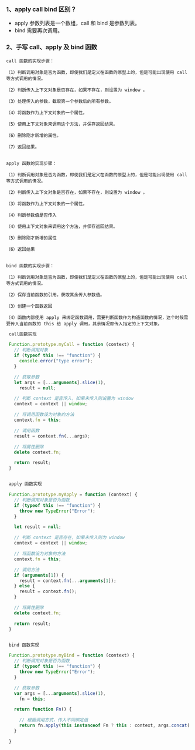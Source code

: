 ### 1、apply call bind 区别？

- apply 参数列表是一个数组，call 和 bind 是参数列表。
- bind 需要再次调用。

### 2、手写 call、apply 及 bind 函数
    call 函数的实现步骤：

    （1）判断调用对象是否为函数，即使我们是定义在函数的原型上的，但是可能出现使用 call 等方式调用的情况。

    （2）判断传入上下文对象是否存在，如果不存在，则设置为 window 。

    （3）处理传入的参数，截取第一个参数后的所有参数。

    （4）将函数作为上下文对象的一个属性。

    （5）使用上下文对象来调用这个方法，并保存返回结果。

    （6）删除刚才新增的属性。

    （7）返回结果。


    apply 函数的实现步骤：

    （1）判断调用对象是否为函数，即使我们是定义在函数的原型上的，但是可能出现使用 call 等方式调用的情况。

    （2）判断传入上下文对象是否存在，如果不存在，则设置为 window 。

    （3）将函数作为上下文对象的一个属性。

    （4）判断参数值是否传入

    （4）使用上下文对象来调用这个方法，并保存返回结果。

    （5）删除刚才新增的属性

    （6）返回结果


    bind 函数的实现步骤：

    （1）判断调用对象是否为函数，即使我们是定义在函数的原型上的，但是可能出现使用 call 等方式调用的情况。

    （2）保存当前函数的引用，获取其余传入参数值。

    （3）创建一个函数返回

    （4）函数内部使用 apply 来绑定函数调用，需要判断函数作为构造函数的情况，这个时候需要传入当前函数的 this 给 apply 调用，其余情况都传入指定的上下文对象。

```js
 call函数实现

 Function.prototype.myCall = function (context) {
   // 判断调用对象
   if (typeof this !== "function") {
     console.error("type error");
   }

   // 获取参数
   let args = [...arguments].slice(1),
     result = null;

   // 判断 context 是否传入，如果未传入则设置为 window
   context = context || window;

   // 将调用函数设为对象的方法
   context.fn = this;

   // 调用函数
   result = context.fn(...args);

   // 将属性删除
   delete context.fn;

   return result;
 }


 apply 函数实现

 Function.prototype.myApply = function (context) {
   // 判断调用对象是否为函数
   if (typeof this !== "function") {
     throw new TypeError("Error");
   }

   let result = null;

   // 判断 context 是否存在，如果未传入则为 window
   context = context || window;

   // 将函数设为对象的方法
   context.fn = this;

   // 调用方法
   if (arguments[1]) {
     result = context.fn(...arguments[1]);
   } else {
     result = context.fn();
   }

   // 将属性删除
   delete context.fn;

   return result;
 }


 bind 函数实现

 Function.prototype.myBind = function (context) {
   // 判断调用对象是否为函数
   if (typeof this !== "function") {
     throw new TypeError("Error");
   }

   // 获取参数
   var args = [...arguments].slice(1),
     fn = this;

   return function Fn() {

     // 根据调用方式，传入不同绑定值
     return fn.apply(this instanceof Fn ? this : context, args.concat(...arguments));
   }

 }
```
